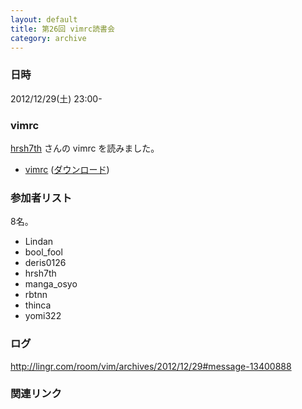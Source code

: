 ```yaml
---
layout: default
title: 第26回 vimrc読書会
category: archive
---
```


### 日時
2012/12/29(土) 23:00-

### vimrc
[hrsh7th](https://github.com/hrsh7th) さんの vimrc を読みました。

- [vimrc](https://github.com/hrsh7th/dotfiles/blob/2f730fc91cd84761ad2f22e5b7e26711dcc5ebe4/vim/.vimrc) ([ダウンロード](https://raw.github.com/hrsh7th/dotfiles/2f730fc91cd84761ad2f22e5b7e26711dcc5ebe4/vim/.vimrc))

### 参加者リスト

8名。

- Lindan
- bool_fool
- deris0126
- hrsh7th
- manga_osyo
- rbtnn
- thinca
- yomi322

### ログ
<http://lingr.com/room/vim/archives/2012/12/29#message-13400888>

### 関連リンク

